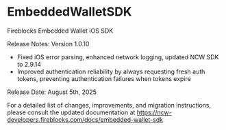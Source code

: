 # EmbeddedWalletSDK

Fireblocks Embedded Wallet iOS SDK 

Release Notes: Version 1.0.10
- Fixed iOS error parsing, enhanced network logging, updated NCW SDK to 2.9.14
- Improved authentication reliability by always requesting fresh auth tokens, preventing authentication failures when tokens expire

Release Date: August 5th, 2025

For a detailed list of changes, improvements, and migration instructions, please consult the updated documentation at https://ncw-developers.fireblocks.com/docs/embedded-wallet-sdk
